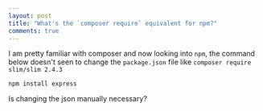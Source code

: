 ```yaml
---
layout: post
title: "What's the `composer require` equivalent for npm?"
comments: true
---
```


I am pretty familiar with composer and now looking into `npm`, the command below doesn't seen to change the `package.json` file like `composer require slim/slim 2.4.3`

```
npm install express

```

Is changing the json manually necessary?